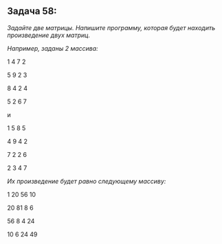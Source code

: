 ## Задача 58:
*Задайте две матрицы. Напишите программу, которая будет находить произведение двух матриц.*

*Например, заданы 2 массива:*

1 4 7 2

5 9 2 3

8 4 2 4

5 2 6 7

и

1 5 8 5

4 9 4 2

7 2 2 6

2 3 4 7

*Их произведение будет равно следующему массиву:*

1 20 56 10

20 81 8 6

56 8 4 24

10 6 24 49